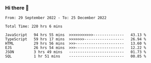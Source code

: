 ### Hi there 👋

<!--START_SECTION:waka-->

```text
From: 29 September 2022 - To: 25 December 2022

Total Time: 220 hrs 6 mins

JavaScript   94 hrs 55 mins  >>>>>>>>>>>--------------   43.13 %
TypeScript   59 hrs 17 mins  >>>>>>>------------------   26.94 %
HTML         29 hrs 56 mins  >>>----------------------   13.60 %
EJS          26 hrs 54 mins  >>>----------------------   12.22 %
JSON         3 hrs 49 mins   -------------------------   01.73 %
SQL          1 hr 51 mins    -------------------------   00.85 %
```

<!--END_SECTION:waka-->

<!--
**tranhieu1906/tranhieu1906** is a ✨ _special_ ✨ repository because its `README.md` (this file) appears on your GitHub profile.

Here are some ideas to get you started:

- 🔭 I’m currently working on ...
- 🌱 I’m currently learning ...
- 👯 I’m looking to collaborate on ...
- 🤔 I’m looking for help with ...
- 💬 Ask me about ...
- 📫 How to reach me: ...
- 😄 Pronouns: ...
- ⚡ Fun fact: ...
-->
